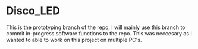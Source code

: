 # Disco_LED

This is the prototyping branch of the repo, I will mainly use this branch to commit in-progress software functions to the repo. 
This was neccesary as I wanted to able to work on this project on multiple PC's.
